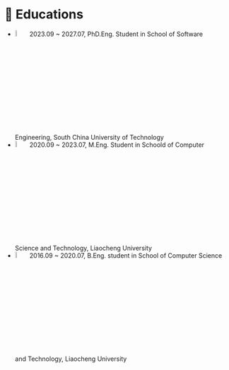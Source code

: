 <h1>🏫 Educations</h1>
<ul>
    <li>
        <img src='images/scut.jpg' alt="lcu" width="6%"> 2023.09 ~ 2027.07, PhD.Eng. Student in School of Software Engineering, South China University of Technology 
    </li>
    <li>
        <img src='images/lcu.jpg' alt="lcu" width="6%"> 2020.09 ~ 2023.07, M.Eng. Student in Schoold of Computer Science and Technology, Liaocheng University
    </li>
    <li>
        <img src='images/lcu.jpg' alt="lcu" width="6%"> 2016.09 ~ 2020.07, B.Eng. student in School of Computer Science and Technology, Liaocheng University
    </li>
</ul>
